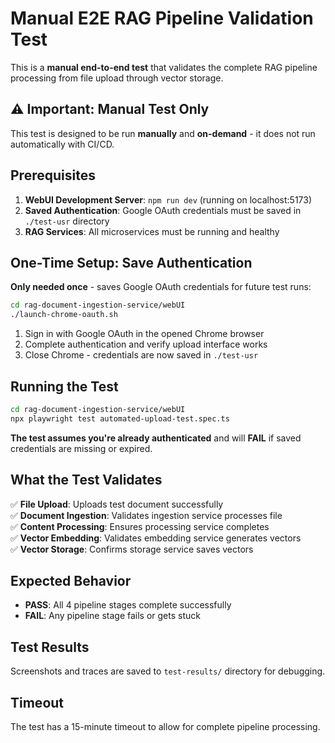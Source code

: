 # Manual E2E RAG Pipeline Validation Test

This is a **manual end-to-end test** that validates the complete RAG pipeline processing from file upload through vector storage.

## ⚠️ Important: Manual Test Only

This test is designed to be run **manually** and **on-demand** - it does not run automatically with CI/CD.

## Prerequisites

1. **WebUI Development Server**: `npm run dev` (running on localhost:5173)
2. **Saved Authentication**: Google OAuth credentials must be saved in `./test-usr` directory
3. **RAG Services**: All microservices must be running and healthy

## One-Time Setup: Save Authentication

**Only needed once** - saves Google OAuth credentials for future test runs:

```bash
cd rag-document-ingestion-service/webUI
./launch-chrome-oauth.sh
```

1. Sign in with Google OAuth in the opened Chrome browser
2. Complete authentication and verify upload interface works
3. Close Chrome - credentials are now saved in `./test-usr`

## Running the Test

```bash
cd rag-document-ingestion-service/webUI
npx playwright test automated-upload-test.spec.ts
```

**The test assumes you're already authenticated** and will **FAIL** if saved credentials are missing or expired.

## What the Test Validates

✅ **File Upload**: Uploads test document successfully  
✅ **Document Ingestion**: Validates ingestion service processes file  
✅ **Content Processing**: Ensures processing service completes  
✅ **Vector Embedding**: Validates embedding service generates vectors  
✅ **Vector Storage**: Confirms storage service saves vectors  

## Expected Behavior

- **PASS**: All 4 pipeline stages complete successfully
- **FAIL**: Any pipeline stage fails or gets stuck

## Test Results

Screenshots and traces are saved to `test-results/` directory for debugging.

## Timeout

The test has a 15-minute timeout to allow for complete pipeline processing. 